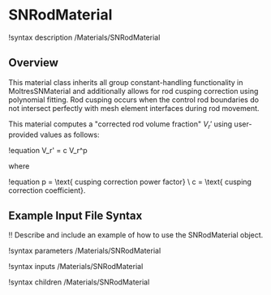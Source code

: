 # SNRodMaterial

!syntax description /Materials/SNRodMaterial

## Overview

This material class inherits all group constant-handling functionality in MoltresSNMaterial and
additionally allows for rod cusping correction using polynomial fitting. Rod cusping occurs when
the control rod boundaries do not intersect perfectly with mesh element interfaces during rod
movement.

This material computes a "corrected rod volume fraction" $V_r'$ using user-provided values as follows:

!equation
V_r' = c V_r^p

where

!equation
p = \text{ cusping correction power factor} \\
c = \text{ cusping correction coefficient}.

## Example Input File Syntax

!! Describe and include an example of how to use the SNRodMaterial object.

!syntax parameters /Materials/SNRodMaterial

!syntax inputs /Materials/SNRodMaterial

!syntax children /Materials/SNRodMaterial
